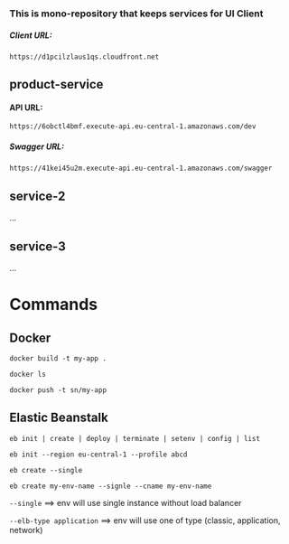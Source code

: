 
### This is mono-repository that keeps services for UI Client

##### Client URL:
```https://d1pcilzlaus1qs.cloudfront.net```

## product-service
#### API URL:      
```https://6obctl4bmf.execute-api.eu-central-1.amazonaws.com/dev```
##### Swagger URL:  
```https://41kei45u2m.execute-api.eu-central-1.amazonaws.com/swagger```



## service-2
...

## service-3
...


# Commands

## Docker
`docker build -t my-app . `

`docker ls`

`docker push -t sn/my-app`



## Elastic Beanstalk
`eb init | create | deploy | terminate | setenv | config | list`

`eb init --region eu-central-1 --profile abcd`

`eb create --single`

`eb create my-env-name --signle --cname my-env-name`

`--single`                ==> env will use single instance without load balancer

`--elb-type application`  ==> env will use one of type (classic, application, network)

